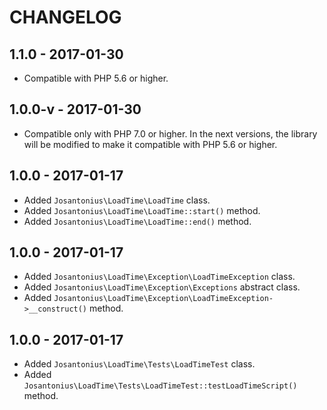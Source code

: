 # CHANGELOG

## 1.1.0 - 2017-01-30
* Compatible with PHP 5.6 or higher.

## 1.0.0-v - 2017-01-30
* Compatible only with PHP 7.0 or higher. In the next versions, the library will be modified to make it compatible with PHP 5.6 or higher.

## 1.0.0 - 2017-01-17
* Added `Josantonius\LoadTime\LoadTime` class.
* Added `Josantonius\LoadTime\LoadTime::start()` method.
* Added `Josantonius\LoadTime\LoadTime::end()` method.

## 1.0.0 - 2017-01-17
* Added `Josantonius\LoadTime\Exception\LoadTimeException` class.
* Added `Josantonius\LoadTime\Exception\Exceptions` abstract class.
* Added `Josantonius\LoadTime\Exception\LoadTimeException->__construct()` method.

## 1.0.0 - 2017-01-17
* Added `Josantonius\LoadTime\Tests\LoadTimeTest` class.
* Added `Josantonius\LoadTime\Tests\LoadTimeTest::testLoadTimeScript()` method.
